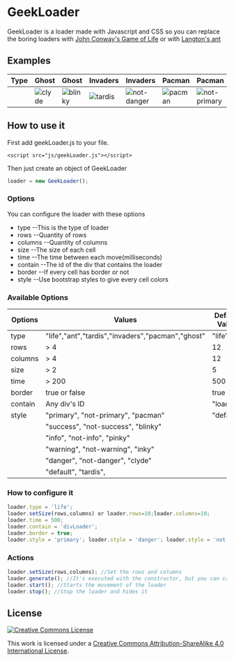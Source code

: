 # GeekLoader
GeekLoader is a loader made with Javascript and CSS so you can replace the boring loaders with [John Conway's Game of Life](https://en.wikipedia.org/wiki/Conway%27s_Game_of_Life) or with [Langton's ant](https://en.wikipedia.org/wiki/Langton%27s_ant)

## Examples

Type | Ghost | Ghost | Invaders | Invaders | Pacman | Pacman | Tardis
---- | ----- | ----- | -------- | -------- | ------ | ------ | ------
     |![clyde](https://cloud.githubusercontent.com/assets/10358977/12769464/e8910d76-c9f6-11e5-94ea-3ff96aee1ee9.gif) | ![blinky](https://cloud.githubusercontent.com/assets/10358977/12769566/ba50f542-c9f7-11e5-819d-55a252d9a0cd.gif) | ![tardis](https://cloud.githubusercontent.com/assets/10358977/12769567/be5bdb3e-c9f7-11e5-9bdd-3dd7100c1100.gif) | ![not-danger](https://cloud.githubusercontent.com/assets/10358977/12769568/be843f16-c9f7-11e5-9b34-6d8442b81d5e.gif) | ![pacman](https://cloud.githubusercontent.com/assets/10358977/12769577/ccbe79a2-c9f7-11e5-8b19-0aeb2d22ea00.gif) | ![not-primary](https://cloud.githubusercontent.com/assets/10358977/12769578/ccc58512-c9f7-11e5-9b9d-547e2a3501aa.gif) | ![tardis](https://cloud.githubusercontent.com/assets/10358977/12769579/cccb434e-c9f7-11e5-8772-4a9a707dbf97.gif)

## How to use it
First add geekLoader.js to your file.
```
<script src="js/geekLoader.js"></script>
```

Then just create an object of GeekLoader

```javascript
loader = new GeekLoader();
```

### Options
You can configure the loader with these options
- type --This is the type of loader
- rows --Quantity of rows
- columns --Quantity of columns
- size --The size of each cell
- time --The time between each move(milliseconds)
- contain --The id of the div that contains the loader
- border --If every cell has border or not
- style --Use bootstrap styles to give every cell colors

### Available Options
Options | Values | Default Value
------- | ------ | -------------
type | "life","ant","tardis","invaders","pacman","ghost" | "life"
rows | > 4 | 12
columns | > 4 | 12
size | > 2 | 5
time | > 200 | 500
border | true or false | true
contain | Any div's ID | "loader"
style | "primary", "not-primary", "pacman" | "default"
      |    "success", "not-success", "blinky"
      | "info", "not-info", "pinky"
      | "warning", "not-warning", "inky"
      | "danger", "not-danger", "clyde"
      | "default", "tardis",


### How to configure it
```javascript
loader.type = 'life';
loader.setSize(rows,columns) or loader.rows=10;loader.columns=10;
loader.time = 500;
loader.contain = 'divLoader';
loader.border = true;
loader.style = 'primary'; loader.style = 'danger'; loader.style = 'not-danger';
```

### Actions
```javascript
loader.setSize(rows,columns); //Set the rows and columns
loader.generate(); //It's executed with the constructor, but you can call it anytime. It generates the board
loader.start(); //Starts the movement of the loader
loader.stop(); //Stop the loader and hides it
```

## License

[![Creative Commons License](https://i.creativecommons.org/l/by-sa/4.0/88x31.png)](http://creativecommons.org/licenses/by-sa/4.0/)

This work is licensed under a [Creative Commons Attribution-ShareAlike 4.0 International License](http://creativecommons.org/licenses/by-sa/4.0/).
